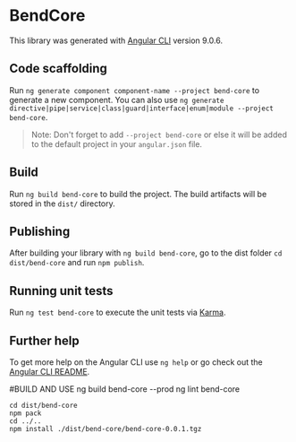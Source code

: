 # BendCore

This library was generated with [Angular CLI](https://github.com/angular/angular-cli) version 9.0.6.

## Code scaffolding

Run `ng generate component component-name --project bend-core` to generate a new component. You can also use `ng generate directive|pipe|service|class|guard|interface|enum|module --project bend-core`.
> Note: Don't forget to add `--project bend-core` or else it will be added to the default project in your `angular.json` file. 

## Build

Run `ng build bend-core` to build the project. The build artifacts will be stored in the `dist/` directory.

## Publishing

After building your library with `ng build bend-core`, go to the dist folder `cd dist/bend-core` and run `npm publish`.

## Running unit tests

Run `ng test bend-core` to execute the unit tests via [Karma](https://karma-runner.github.io).

## Further help

To get more help on the Angular CLI use `ng help` or go check out the [Angular CLI README](https://github.com/angular/angular-cli/blob/master/README.md).



#BUILD AND USE
    ng build bend-core --prod
    ng lint bend-core
    
    cd dist/bend-core
    npm pack
    cd ../..
    npm install ./dist/bend-core/bend-core-0.0.1.tgz
